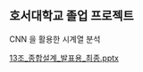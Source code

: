 ## 호서대학교 졸업 프로젝트

CNN 을 활용한 시계열 분석 

[13조_종합설계_발표용_최종.pptx](https://github.com/kosaf1996/2021_Hoseo_AI_Project/files/7759866/13._._._.pptx)

